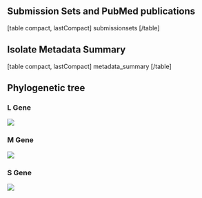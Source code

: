 ## Submission Sets and PubMed publications


[table compact, lastCompact]
submissionsets
[/table]


## Isolate Metadata Summary


[table compact, lastCompact]
metadata_summary
[/table]


## Phylogenetic tree

### L Gene

![](https://cms.hivdb.org/prod/downloads/pgl/CCHF/L_gene.png#!maxWidth=80rem)

### M Gene

![](https://cms.hivdb.org/prod/downloads/pgl/CCHF/M_gene.png#!maxWidth=80rem)

### S Gene

![](https://cms.hivdb.org/prod/downloads/pgl/CCHF/S_gene.png#!maxWidth=80rem)
